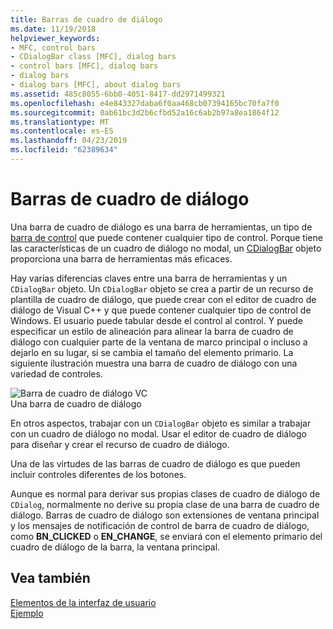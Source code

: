 ```yaml
---
title: Barras de cuadro de diálogo
ms.date: 11/19/2018
helpviewer_keywords:
- MFC, control bars
- CDialogBar class [MFC], dialog bars
- control bars [MFC], dialog bars
- dialog bars
- dialog bars [MFC], about dialog bars
ms.assetid: 485c8055-6bb0-4051-8417-dd2971499321
ms.openlocfilehash: e4e843327daba6f0aa468cb07394165bc70fa7f0
ms.sourcegitcommit: 0ab61bc3d2b6cfbd52a16c6ab2b97a8ea1864f12
ms.translationtype: MT
ms.contentlocale: es-ES
ms.lasthandoff: 04/23/2019
ms.locfileid: "62389634"
---
```

# <a name="dialog-bars"></a>Barras de cuadro de diálogo

Una barra de cuadro de diálogo es una barra de herramientas, un tipo de [barra de control](../mfc/control-bars.md) que puede contener cualquier tipo de control. Porque tiene las características de un cuadro de diálogo no modal, un [CDialogBar](../mfc/reference/cdialogbar-class.md) objeto proporciona una barra de herramientas más eficaces.

Hay varias diferencias claves entre una barra de herramientas y un `CDialogBar` objeto. Un `CDialogBar` objeto se crea a partir de un recurso de plantilla de cuadro de diálogo, que puede crear con el editor de cuadro de diálogo de Visual C++ y que puede contener cualquier tipo de control de Windows. El usuario puede tabular desde el control al control. Y puede especificar un estilo de alineación para alinear la barra de cuadro de diálogo con cualquier parte de la ventana de marco principal o incluso a dejarlo en su lugar, si se cambia el tamaño del elemento primario. La siguiente ilustración muestra una barra de cuadro de diálogo con una variedad de controles.

![Barra de cuadro de diálogo VC](../mfc/media/vc378t1.gif "barra de cuadro de diálogo VC") <br/>
Una barra de cuadro de diálogo

En otros aspectos, trabajar con un `CDialogBar` objeto es similar a trabajar con un cuadro de diálogo no modal. Usar el editor de cuadro de diálogo para diseñar y crear el recurso de cuadro de diálogo.

Una de las virtudes de las barras de cuadro de diálogo es que pueden incluir controles diferentes de los botones.

Aunque es normal para derivar sus propias clases de cuadro de diálogo de `CDialog`, normalmente no derive su propia clase de una barra de cuadro de diálogo. Barras de cuadro de diálogo son extensiones de ventana principal y los mensajes de notificación de control de barra de cuadro de diálogo, como **BN_CLICKED** o **EN_CHANGE**, se enviará con el elemento primario del cuadro de diálogo de la barra, la ventana principal.

## <a name="see-also"></a>Vea también

[Elementos de la interfaz de usuario](../mfc/user-interface-elements-mfc.md)<br/>
[Ejemplo](../overview/visual-cpp-samples.md)
